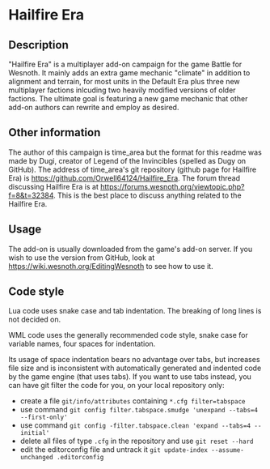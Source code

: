 Hailfire Era
==============

Description
--------------
"Hailfire Era" is a multiplayer add-on campaign for the game Battle for Wesnoth. It mainly adds an extra game mechanic "climate" in addition to alignment and terrain, for most units in the Default Era plus three new multiplayer factions inlcuding two heavily modified versions of older factions. The ultimate goal is featuring a new game mechanic that other add-on authors can rewrite and employ as desired. 

Other information
--------------
The author of this campaign is time_area but the format for this readme was made by Dugi, creator of Legend of the Invincibles (spelled as Dugy on GitHub). The address of time_area's git repository (github page for Hailfire Era) is https://github.com/Orwell64124/Hailfire_Era. The forum thread discussing Hailfire Era is at https://forums.wesnoth.org/viewtopic.php?f=8&t=32384. This is the best place to discuss anything related to the Hailfire Era.

Usage
--------------
The add-on is usually downloaded from the game's add-on server. If you wish to use the version from GitHub, look at https://wiki.wesnoth.org/EditingWesnoth to see how to use it.

Code style
--------------
Lua code uses snake case and tab indentation. The breaking of long lines is not decided on.

WML code uses the generally recommended code style, snake case for variable names, four spaces for indentation.

Its usage of space indentation bears no advantage over tabs, but increases file size and is inconsistent with automatically generated and indented code by the game engine (that uses tabs). If you want to use tabs instead, you can have git filter the code for you, on your local repository only:

* create a file `git/info/attributes` containing `*.cfg filter=tabspace`
* use command `git config filter.tabspace.smudge 'unexpand --tabs=4 --first-only'`
* use command `git config -filter.tabspace.clean 'expand --tabs=4 --initial'`
* delete all files of type `.cfg` in the repository and use `git reset --hard`
* edit the editorconfig file and untrack it `git update-index --assume-unchanged .editorconfig`
